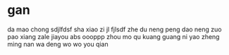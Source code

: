 # gan
da mao 
chong
sdjlfdsf
sha xiao zi jl
fjlsdf
zhe du neng peng dao neng zuo
pao xiang
zale 
jiayou
abs
oooppp zhou mo qu kuang guang
ni yao zheng ming
nan wa deng wo 
wo you qian 

